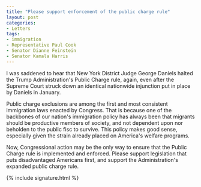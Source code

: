 ```yaml
---
title: "Please support enforcement of the public charge rule"
layout: post
categories:
- Letters
tags:
- immigration
- Representative Paul Cook
- Senator Dianne Feinstein
- Senator Kamala Harris
---
```


I was saddened to hear that New York District Judge George Daniels halted the Trump Administration's Public Charge rule, again, even after the Supreme Court struck down an identical nationwide injunction put in place by Daniels in January.

Public charge exclusions are among the first and most consistent immigration laws enacted by Congress. That is because one of the backbones of our nation's immigration policy has always been that migrants should be productive members of society, and not dependent upon nor beholden to the public fisc to survive. This policy makes good sense, especially given the strain already placed on America's welfare programs.

Now, Congressional action may be the only way to ensure that the Public Charge rule is implemented and enforced. Please support legislation that puts disadvantaged Americans first, and support the Administration's expanded public charge rule.

{% include signature.html %}
